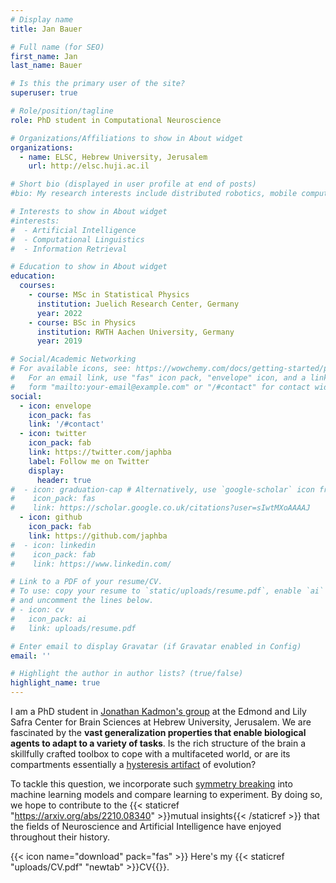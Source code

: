 ```yaml
---
# Display name
title: Jan Bauer

# Full name (for SEO)
first_name: Jan
last_name: Bauer

# Is this the primary user of the site?
superuser: true

# Role/position/tagline
role: PhD student in Computational Neuroscience

# Organizations/Affiliations to show in About widget
organizations:
  - name: ELSC, Hebrew University, Jerusalem
    url: http://elsc.huji.ac.il

# Short bio (displayed in user profile at end of posts)
#bio: My research interests include distributed robotics, mobile computing and programmable matter.

# Interests to show in About widget
#interests:
#  - Artificial Intelligence
#  - Computational Linguistics
#  - Information Retrieval

# Education to show in About widget
education:
  courses:
    - course: MSc in Statistical Physics
      institution: Juelich Research Center, Germany
      year: 2022
    - course: BSc in Physics
      institution: RWTH Aachen University, Germany
      year: 2019

# Social/Academic Networking
# For available icons, see: https://wowchemy.com/docs/getting-started/page-builder/#icons
#   For an email link, use "fas" icon pack, "envelope" icon, and a link in the
#   form "mailto:your-email@example.com" or "/#contact" for contact widget.
social:
  - icon: envelope
    icon_pack: fas
    link: '/#contact'
  - icon: twitter
    icon_pack: fab
    link: https://twitter.com/japhba
    label: Follow me on Twitter
    display:
      header: true
#  - icon: graduation-cap # Alternatively, use `google-scholar` icon from `ai` icon pack
#    icon_pack: fas
#    link: https://scholar.google.co.uk/citations?user=sIwtMXoAAAAJ
  - icon: github
    icon_pack: fab
    link: https://github.com/japhba
#  - icon: linkedin
#    icon_pack: fab
#    link: https://www.linkedin.com/

# Link to a PDF of your resume/CV.
# To use: copy your resume to `static/uploads/resume.pdf`, enable `ai` icons in `params.yaml`,
# and uncomment the lines below.
# - icon: cv
#   icon_pack: ai
#   link: uploads/resume.pdf

# Enter email to display Gravatar (if Gravatar enabled in Config)
email: ''

# Highlight the author in author lists? (true/false)
highlight_name: true
---
```


I am a PhD student in [Jonathan Kadmon's group](https://neuro-theory.org/research) at the Edmond and Lily Safra Center for Brain Sciences at Hebrew University, Jerusalem. We are fascinated by the **vast generalization properties that enable biological agents to adapt to a variety of tasks**. Is the rich structure of the brain a skillfully crafted toolbox to cope with a multifaceted world, or are its compartments essentially a [hysteresis artifact]() of evolution? 

To tackle this question, we incorporate such [symmetry breaking]() into machine learning models and compare learning to experiment. By doing so, we hope to contribute to the {{< staticref "https://arxiv.org/abs/2210.08340" >}}mutual insights{{< /staticref >}} that the fields of Neuroscience and Artificial Intelligence have enjoyed throughout their history. 

{{< icon name="download" pack="fas" >}} Here's my {{< staticref "uploads/CV.pdf" "newtab" >}}CV{{</staticref>}}.
